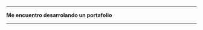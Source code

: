 *******************************************************************
**************Me encuentro desarrolando un portafolio**************
*******************************************************************

